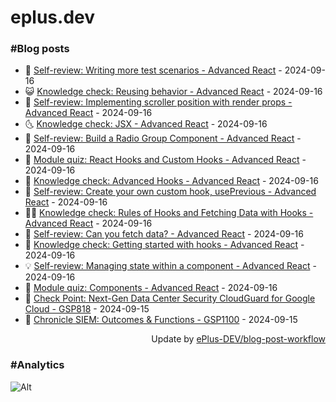 # eplus.dev

### #Blog posts

<!-- BLOG-POST-LIST:START -->
 - 🧰 [Self-review: Writing more test scenarios - Advanced React](https://eplus.dev/self-review-writing-more-test-scenarios-advanced-react) - 2024-09-16
 - 😺 [Knowledge check: Reusing behavior - Advanced React](https://eplus.dev/knowledge-check-reusing-behavior-advanced-react) - 2024-09-16
 - 🗽 [Self-review: Implementing scroller position with render props - Advanced React](https://eplus.dev/self-review-implementing-scroller-position-with-render-props-advanced-react) - 2024-09-16
 - 🌜 [Knowledge check: JSX - Advanced React](https://eplus.dev/knowledge-check-jsx-advanced-react) - 2024-09-16
 - 📝 [Self-review: Build a Radio Group Component - Advanced React](https://eplus.dev/self-review-build-a-radio-group-component-advanced-react) - 2024-09-16
 - 🚀 [Module quiz: React Hooks and Custom Hooks - Advanced React](https://eplus.dev/module-quiz-react-hooks-and-custom-hooks-advanced-react) - 2024-09-16
 - 💼 [Knowledge check: Advanced Hooks - Advanced React](https://eplus.dev/knowledge-check-advanced-hooks-advanced-react) - 2024-09-16
 - 🦣 [Self-review: Create your own custom hook, usePrevious - Advanced React](https://eplus.dev/self-review-create-your-own-custom-hook-useprevious-advanced-react) - 2024-09-16
 - 👨‍🏫 [Knowledge check: Rules of Hooks and Fetching Data with Hooks - Advanced React](https://eplus.dev/knowledge-check-rules-of-hooks-and-fetching-data-with-hooks-advanced-react) - 2024-09-16
 - 🔭 [Self-review: Can you fetch data? - Advanced React](https://eplus.dev/self-review-can-you-fetch-data-advanced-react) - 2024-09-16
 - 🤡 [Knowledge check: Getting started with hooks - Advanced React](https://eplus.dev/knowledge-check-getting-started-with-hooks-advanced-react) - 2024-09-16
 - 💡 [Self-review: Managing state within a component - Advanced React](https://eplus.dev/self-review-managing-state-within-a-component-advanced-react) - 2024-09-16
 - 🦣 [Module quiz: Components - Advanced React](https://eplus.dev/module-quiz-components-advanced-react) - 2024-09-16
 - 💪 [Check Point: Next-Gen Data Center Security CloudGuard for Google Cloud - GSP818](https://eplus.dev/check-point-next-gen-data-center-security-cloudguard-for-google-cloud-gsp818) - 2024-09-15
 - 🤡 [Chronicle SIEM: Outcomes &amp; Functions - GSP1100](https://eplus.dev/chronicle-siem-outcomes-functions-gsp1100) - 2024-09-15<!-- BLOG-POST-LIST:END -->

<div align="right">
  Update by <a target="_blank"
    href="https://github.com/ePlus-DEV/blog-post-workflow">ePlus-DEV/blog-post-workflow</a>
</div>

### #Analytics
![Alt](https://repobeats.axiom.co/api/embed/9990f7cddfbad8d834990b10ccad05f81ac1096f.svg "Repobeats analytics image")
